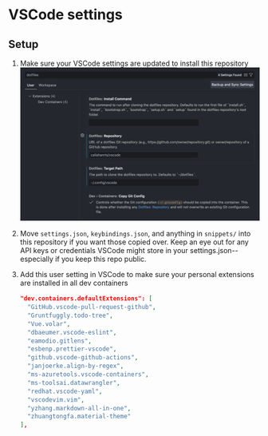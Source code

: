 # VSCode settings

## Setup
1. Make sure your VSCode settings are updated to install this repository
![VSCode Dotfile Settings](screenshots/dotfile-settings.png)

3. Move `settings.json`, `keybindings.json`, and anything in `snippets/` into this repository if you want those copied over. Keep an eye out for any API keys or credentials VSCode might store in your settings.json--especially if you keep this repo public.

4. Add this user setting in VSCode to make sure your personal extensions are installed in all dev containers
   ```json
   "dev.containers.defaultExtensions": [
     "GitHub.vscode-pull-request-github",
     "Gruntfuggly.todo-tree",
     "Vue.volar",
     "dbaeumer.vscode-eslint",
     "eamodio.gitlens",
     "esbenp.prettier-vscode",
     "github.vscode-github-actions",
     "janjoerke.align-by-regex",
     "ms-azuretools.vscode-containers",
     "ms-toolsai.datawrangler",
     "redhat.vscode-yaml",
     "vscodevim.vim",
     "yzhang.markdown-all-in-one",
     "zhuangtongfa.material-theme"
   ],
  ```
